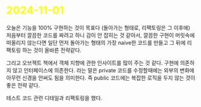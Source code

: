 # <span style="color:yellow">2024-11-01</span>
오늘은 기능을 100% 구현하는 것이 목표다 (돌아가는 형태로, 리팩토링은 그 이후에)
처음부터 깔끔한 코드를 짜려고 하니 감이 안 잡히는 것 같아서, 깔끔한 구현이 머릿속에 떠올리지 않는다면 일단 먼저 돌아가는 형태의 가장 naive한 코드를 만들고 그 뒤에 리팩토링 하는 것이 올바른 전략같다.

그리고 오브젝트 책에서 객체 지향에 관한 인사이트를 많이 주는 것 같다. 구현에 의존하지 않고 인터페이스에 의존한다. 라는 말은 private 코드를 수정할때에는 외부의 변화에 아무런 신경을 안써도 됨을 의미한다. 즉 public 코드에는 복잡한 로직을 두지 않는 것이 좋은 전략 같다.

테스트 코드 관련 디테일과 리팩토링을 했다.